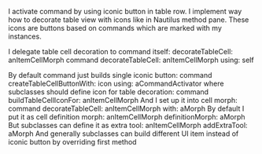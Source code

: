 I activate command by using iconic button in table row.
I implement way how to decorate table view with icons like in Nautilus method pane.
These icons are buttons based on commands which are marked with my instances.

I delegate table cell decoration to command itself:
	decorateTableCell: anItemCellMorph 
		command decorateTableCell: anItemCellMorph using: self

By default command just builds single iconic button:
	command createTableCellButtonWith: icon using: aCommandActivator
where subclasses should define icon for table decoration:
	command buildTableCellIconFor: anItemCellMorph
And I set up it into cell morph: 
	command decorateTableCell: anItemCellMorph with: aMorph
By default I put it as cell definition morph:
	anItemCellMorph definitionMorph: aMorph
But subclasses can define it as extra tool:
	anItemCellMorph addExtraTool: aMorph
And generally subclasses can build different UI item instead of iconic button by overriding first method

